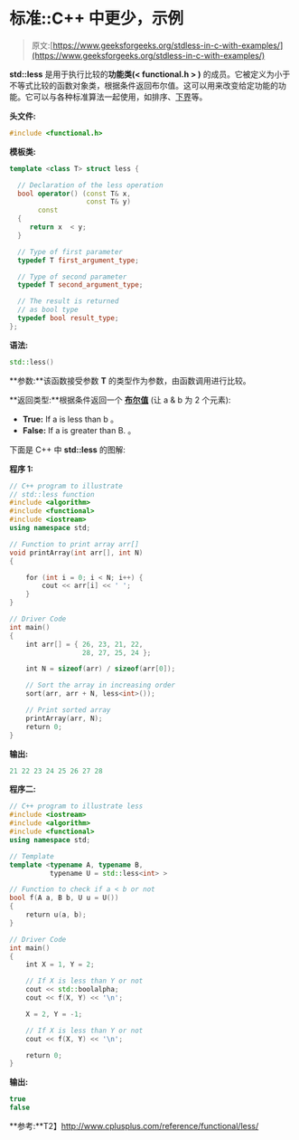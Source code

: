 # 标准::C++ 中更少，示例

> 原文:[https://www.geeksforgeeks.org/stdless-in-c-with-examples/](https://www.geeksforgeeks.org/stdless-in-c-with-examples/)

**std::less** 是用于执行比较的**功能类(< functional.h > )** 的成员。它被定义为小于不等式比较的函数对象类，根据条件返回布尔值。这可以用来改变给定功能的功能。它可以与各种标准算法一起使用，如排序、[下界](https://www.geeksforgeeks.org/upper_bound-and-lower_bound-for-vector-in-cpp-stl/)等。

**头文件:**

```cpp
#include <functional.h>

```

**模板类:**

```cpp
template <class T> struct less {

  // Declaration of the less operation
  bool operator() (const T& x,
                   const T& y) 
       const 
  {
     return x  < y;
  }

  // Type of first parameter
  typedef T first_argument_type;

  // Type of second parameter
  typedef T second_argument_type;

  // The result is returned
  // as bool type
  typedef bool result_type;
};

```

**语法:**

```cpp
std::less()

```

**参数:**该函数接受参数 **T** 的类型作为参数，由函数调用进行比较。

**返回类型:**根据条件返回一个 [**布尔值**](https://www.geeksforgeeks.org/bool-data-type-in-c/) (让 a & b 为 2 个元素):

*   **True:** If a is less than b 。
*   **False:** If a is greater than B. 。

下面是 C++ 中 **std::less** 的图解:

**程序 1:**

```cpp
// C++ program to illustrate
// std::less function
#include <algorithm>
#include <functional>
#include <iostream>
using namespace std;

// Function to print array arr[]
void printArray(int arr[], int N)
{

    for (int i = 0; i < N; i++) {
        cout << arr[i] << ' ';
    }
}

// Driver Code
int main()
{
    int arr[] = { 26, 23, 21, 22,
                  28, 27, 25, 24 };

    int N = sizeof(arr) / sizeof(arr[0]);

    // Sort the array in increasing order
    sort(arr, arr + N, less<int>());

    // Print sorted array
    printArray(arr, N);
    return 0;
}
```

**输出:**

```cpp
21 22 23 24 25 26 27 28

```

**程序二:**

```cpp
// C++ program to illustrate less
#include <iostream>
#include <algorithm>
#include <functional>
using namespace std;

// Template
template <typename A, typename B, 
          typename U = std::less<int> >

// Function to check if a < b or not
bool f(A a, B b, U u = U())
{
    return u(a, b);
}

// Driver Code
int main()
{
    int X = 1, Y = 2;

    // If X is less than Y or not
    cout << std::boolalpha;
    cout << f(X, Y) << '\n';

    X = 2, Y = -1;

    // If X is less than Y or not
    cout << f(X, Y) << '\n';

    return 0;
}
```

**输出:**

```cpp
true
false

```

**参考:**T2】http://www.cplusplus.com/reference/functional/less/